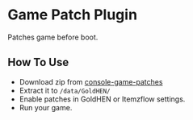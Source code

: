 # Game Patch Plugin

Patches game before boot.

## How To Use

- Download zip from [console-game-patches](https://github.com/illusion0001/console-game-patches/raw/gh-pages/patch1.zip)
- Extract it to `/data/GoldHEN/`
- Enable patches in GoldHEN or Itemzflow settings.
- Run your game.
